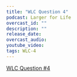 ```yaml
---
title: "WLC Question 4"
podcast: Larger for Life
overcast_id: ""
description: ""
release_date: 
overcast_audio: 
youtube_video: 
tags: WLC-4
---
```


[WLC Question #4](https://largerforlife.podbean.com/e/wlc-question-4/)
